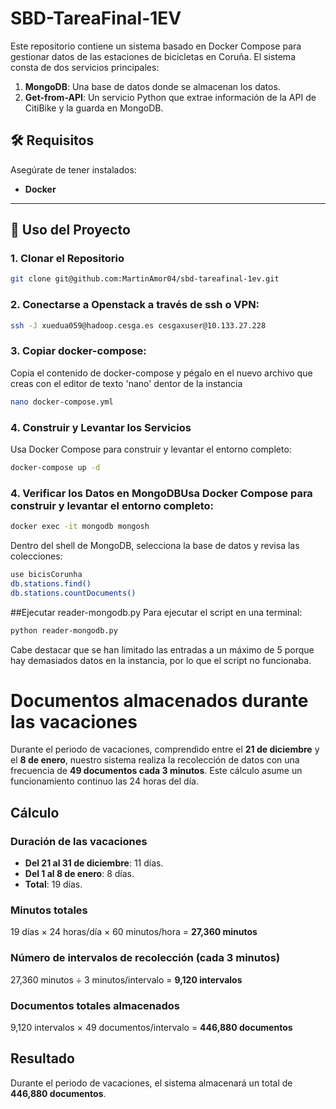 # SBD-TareaFinal-1EV

Este repositorio contiene un sistema basado en Docker Compose para gestionar datos de las estaciones de bicicletas en Coruña. El sistema consta de dos servicios principales:

1. **MongoDB**: Una base de datos donde se almacenan los datos.
2. **Get-from-API**: Un servicio Python que extrae información de la API de CitiBike y la guarda en MongoDB.

## 🛠️ Requisitos

Asegúrate de tener instalados:

- **Docker** 

---

## 🚀 Uso del Proyecto

### 1. Clonar el Repositorio

```bash
git clone git@github.com:MartinAmor04/sbd-tareafinal-1ev.git
```
### 2. Conectarse a Openstack a través de ssh o VPN:
```bash
ssh -J xuedua059@hadoop.cesga.es cesgaxuser@10.133.27.228
```
### 3. Copiar docker-compose:
Copia el contenido de docker-compose y pégalo en el nuevo archivo que creas con el editor de texto 'nano' dentor de la instancia
```bash
nano docker-compose.yml
```
### 4. Construir y Levantar los Servicios
Usa Docker Compose para construir y levantar el entorno completo:
```bash
docker-compose up -d
```
### 4. Verificar los Datos en MongoDBUsa Docker Compose para construir y levantar el entorno completo:
```bash
docker exec -it mongodb mongosh
```
Dentro del shell de MongoDB, selecciona la base de datos y revisa las colecciones:
```bash
use bicisCorunha
db.stations.find()
db.stations.countDocuments()
```
##Ejecutar reader-mongodb.py
Para ejecutar el script en una terminal:
```bash
python reader-mongodb.py
```
Cabe destacar que se han limitado las entradas a un máximo de 5 porque hay demasiados datos en la instancia, por lo que el script no funcionaba.
# Documentos almacenados durante las vacaciones

Durante el periodo de vacaciones, comprendido entre el **21 de diciembre** y el **8 de enero**, nuestro sistema realiza la recolección de datos con una frecuencia de **49 documentos cada 3 minutos**. Este cálculo asume un funcionamiento continuo las 24 horas del día.

## Cálculo

### Duración de las vacaciones
- **Del 21 al 31 de diciembre**: 11 días.  
- **Del 1 al 8 de enero**: 8 días.  
- **Total**: 19 días.

### Minutos totales
19 días × 24 horas/día × 60 minutos/hora = **27,360 minutos**

### Número de intervalos de recolección (cada 3 minutos)
27,360 minutos ÷ 3 minutos/intervalo = **9,120 intervalos**

### Documentos totales almacenados
9,120 intervalos × 49 documentos/intervalo = **446,880 documentos**

## Resultado
Durante el periodo de vacaciones, el sistema almacenará un total de **446,880 documentos**.

